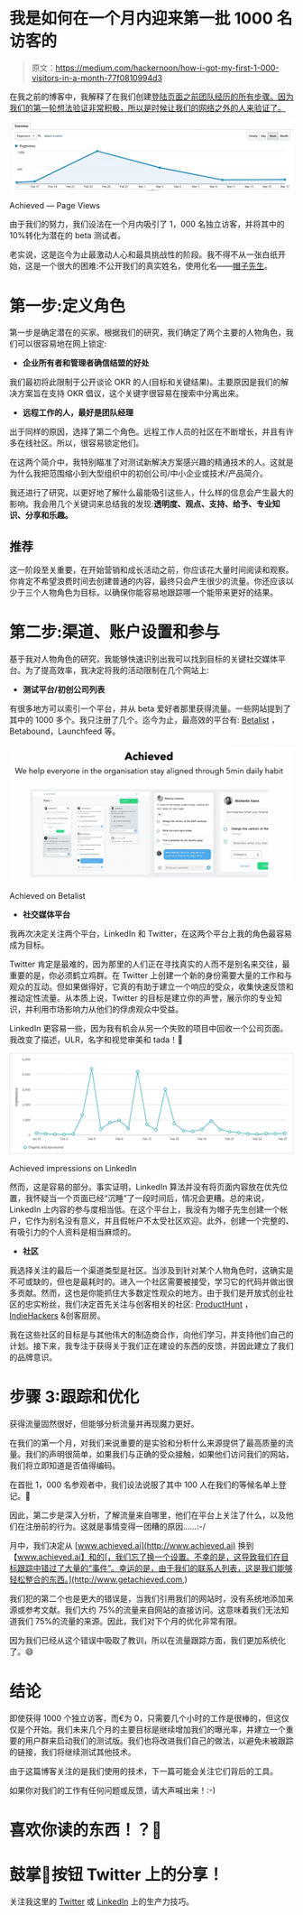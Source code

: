 # 我是如何在一个月内迎来第一批 1000 名访客的

> 原文：<https://medium.com/hackernoon/how-i-got-my-first-1-000-visitors-in-a-month-77f0810994d3>

在我之前的博客中，我解释了在我们创建[登陆页面之前团队经历的所有步骤。因为我们的第一轮想法验证非常积极，所以是时候让我们的网络之外的人来验证了。](https://www.getachieved.com)

![](img/8c86397f926c7fe658862fc4848df00d.png)

Achieved — Page Views

由于我们的努力，我们设法在一个月内吸引了 1，000 名独立访客，并将其中的 10%转化为潜在的 beta 测试者。

老实说，这是迄今为止最激动人心和最具挑战性的阶段。我不得不从一张白纸开始，这是一个很大的困难:不公开我们的真实姓名，使用化名——[帽子先生](https://twitter.com/getachieved)。

# **第一步:定义角色**

第一步是确定潜在的买家。根据我们的研究，我们确定了两个主要的人物角色，我们可以很容易地在网上锁定:

*   **企业所有者和管理者确信结盟的好处**

我们最初将此限制于公开谈论 OKR 的人(目标和关键结果)。主要原因是我们的解决方案旨在支持 OKR 倡议，这个关键字很容易在搜索中分离出来。

*   **远程工作的人，最好是团队经理**

出于同样的原因，选择了第二个角色。远程工作人员的社区在不断增长，并且有许多在线社区。所以，很容易锁定他们。

在这两个简介中，我特别瞄准了对测试新解决方案感兴趣的精通技术的人。这就是为什么我把范围缩小到大型组织中的初创公司/中小企业或技术/产品简介。

我还进行了研究，以更好地了解什么最能吸引这些人，什么样的信息会产生最大的影响。我会用几个关键词来总结我的发现:**透明度、观点、支持、给予、专业知识、分享和乐趣。**

## **推荐**

这一阶段至关重要，在开始营销和成长活动之前，你应该花大量时间阅读和观察。你肯定不希望浪费时间去创建普通的内容，最终只会产生很少的流量。你还应该以少于三个人物角色为目标，以确保你能容易地跟踪哪一个能带来更好的结果。

# **第二步:渠道、账户设置和参与**

基于我对人物角色的研究，我能够快速识别出我可以找到目标的关键社交媒体平台。为了提高效率，我决定将我的活动限制在几个网站上:

*   **测试平台/初创公司列表**

有很多地方可以索引一个平台，并从 beta 爱好者那里获得流量。一些网站提到了其中的 1000 多个。我只注册了几个。迄今为止，最高效的平台有: [Betalist](https://betalist.com/startups/achieved) ，Betabound，Launchfeed 等。

![](img/95539359567ce8978ffc7455fac7b92f.png)

Achieved on Betalist

*   **社交媒体平台**

我再次决定关注两个平台，LinkedIn 和 Twitter，在这两个平台上我的角色最容易成为目标。

Twitter 肯定是最难的，因为那里的人们正在寻找真实的人而不是别名来交往，最重要的是，你必须鹤立鸡群。在 Twitter 上创建一个新的身份需要大量的工作和与观众的互动。但如果做得好，它真的有助于建立一个响应的受众，收集快速反馈和推动定性流量。从本质上说，Twitter 的目标是建立你的声誉，展示你的专业知识，并利用市场影响力从他们的俘虏观众中受益。

LinkedIn 更容易一些，因为我有机会从另一个失败的项目中回收一个公司页面。我改变了描述，ULR，名字和视觉审美和 tada！🎉

![](img/5644a1e547fe0762c394e6326735b6a2.png)

Achieved impressions on LinkedIn

然而，这是容易的部分。事实证明，LinkedIn 算法并没有将页面内容放在优先位置，我怀疑当一个页面已经“沉睡”了一段时间后，情况会更糟。总的来说，LinkedIn 上内容的参与度相当低。在这个平台上，我没有为帽子先生创建一个帐户，它作为别名没有意义，并且假帐户不太受社区欢迎。此外，创建一个完整的、有吸引力的个人资料是相当麻烦的。

*   **社区**

我选择关注的最后一个渠道类型是社区。当涉及到针对某个人物角色时，这确实是不可或缺的，但也是最耗时的。进入一个社区需要被接受，学习它的代码并做出很多贡献。然而，这也是你能抓住大多数定性观众的地方。由于我们是开放式创业社区的忠实粉丝，我们决定首先关注与创客相关的社区: [ProductHunt](https://www.producthunt.com/@achievedai) ， [IndieHackers](https://www.indiehackers.com/product/achieved) &创客厨房。

我在这些社区的目标是与其他伟大的制造商合作，向他们学习，并支持他们自己的计划。接下来，我专注于获得关于我们正在建设的东西的反馈，并因此建立了我们的品牌意识。

# **步骤 3:跟踪和优化**

获得流量固然很好，但能够分析流量并再现魔力更好。

在我们的第一个月，对我们来说重要的是实验和分析什么来源提供了最高质量的流量。我们的声明很简单，如果我们与正确的受众接触，如果他们访问我们的网站，我们将立即知道是否值得编码。

在首批 1，000 名参观者中，我们设法说服了其中 100 人在我们的等候名单上登记。💪

因此，第二步是深入分析，了解流量来自哪里，他们在平台上关注了什么，以及他们在注册前的行为。这就是事情变得一团糟的原因……:-/

月中，我们决定从 [www.achieved.ai](http://www.achieved.ai) 换到【www.achieved.ai】和的[，我们忘了换一个设置。不幸的是，这导致我们在目标跟踪中错过了大量的“事件”。幸运的是，由于我们的联系人列表，这是我们能够轻松整合的东西。](http://www.getachieved.com,)

我们犯的第二个也是更大的错误是，当我们引用我们的网站时，没有系统地添加来源或参考文献。我们大约 75%的流量来自网站的直接访问。这意味着我们无法知道我们 75%的流量的来源。因此，我们对下个月的优化非常有限。

因为我们已经从这个错误中吸取了教训，所以在流量跟踪方面，我们更加系统化了。😄

# **结论**

即使获得 1000 个独立访客，而€为 0，只需要几个小时的工作是很棒的，但这仅仅是个开始。我们未来几个月的主要目标是继续增加我们的曝光率，并建立一个重要的用户群来启动我们的测试版。我们也将改进我们自己的做法，以避免未被跟踪的链接，我们将继续测试其他技术。

由于这篇博客关注的是我们使用的技术，下一篇可能会关注它们背后的工具。

如果你对我们的工作有任何问题或反馈，请大声喊出来！:-)

# 喜欢你读的东西！？👏

# 鼓掌👏按钮 Twitter 上的分享！

关注我这里的 [Twitter](https://twitter.com/Achievedai) 或 [LinkedIn](https://www.linkedin.com/company/achievedai) 上的生产力技巧。